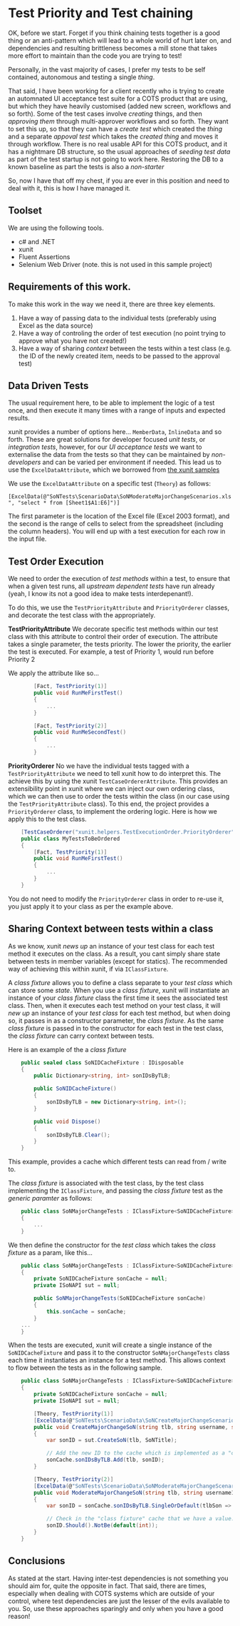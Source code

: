 Test Priority and Test chaining
===============================

OK, before we start.  Forget if you think chaining tests together is a good thing or an anti-pattern which will lead to a whole world of hurt later on, and dependencies and resulting brittleness becomes a mill stone that takes more effort to maintain than the code you are trying to test!

Personally, in the vast majority of cases, I prefer my tests to be self contained, autonomous and testing a single *thing*.

That said, I have been working for a client recently who is trying to create an automnated UI acceptance test suite for a COTS product that are using, but which they have heavily customised (added new screen, workflows and so forth).  Some of the test cases involve *creating* things, and then *approving them* through multi-approver workflows and so forth.  They want to set this up, so that they can have a *create test* which created the *thing* and a separate *appoval test* which takes the *created thing* and moves it through workflow.  There is no real usable API for this COTS product, and it has a nightmare DB structure, so the usual approaches of *seeding test data* as part of the test startup is not going to work here.  Restoring the DB to a known baseline as part the tests is also a *non-starter*

So, now I have that off my chest, if you are ever in this position and need to deal with it, this is how I have managed it.

Toolset
-------
We are using the following tools.

* c# and .NET
* xunit
* Fluent Assertions
* Selenium Web Driver (note. this is not used in this sample project)

Requirements of this work.
--------------------------
To make this work in the way we need it, there are three key elements.

1. Have a way of passing data to the individual tests (preferably using Excel as the data source)
2. Have a way of controling the order of test execution (no point trying to approve what you have not created!)
3. Have a way of sharing *context* between the tests within a test class (e.g. the ID of the newly created item, needs to be passed to the approval test)

Data Driven Tests
-----------------

The usual requirement here, to be able to implement the logic of a test once, and then execute it many times with a range of inputs and expected results.

xunit provides a number of options here... `MemberData`, `InlineData` and so forth.  These are great solutions for developer focused *unit tests*, or *integration tests*, however, for our *UI acceptance tests* we want to externalise the data from the tests so that they can be maintained by *non-developers* and can be varied per environment if needed.  This lead us to use the `ExcelDataAttribute`, which we borrowed from [the xunit samples](https://github.com/xunit/samples.xunit/blob/master/ExcelDataExample/ExcelDataAttribute.cs "xunit samples on GutHub")

We use the `ExcelDataAttribute` on a specific test (`Theory`) as follows:

`[ExcelData(@"SoNTests\ScenarioData\SoNModerateMajorChangeScenarios.xls", "select * from [Sheet1$A1:E6]")]`

The first parameter is the location of the Excel file (Excel 2003 format), and the second is the range of cells to select from the spreadsheet (including the column headers).  You will end up with a test execution for each row in the input file.

Test Order Execution
--------------------

We need to order the execution of *test methods* within a test, to ensure that when a given test runs, all *upstream dependent tests* have run already (yeah, I know its not a good idea to make tests interdepenant!).

To do this, we use the `TestPriorityAttribute` and `PriorityOrderer` classes, and decorate the test class with the appropriately.

**TestPriorityAttribute** 
We decorate specific test methods within our test class with this attribute to control their order of execution.  The attribute takes a single parameter, the tests priority.  The lower the priority, the earlier the test is executed.  For example, a test of Priority 1, would run before Priority 2

We apply the attribute like so...

```csharp
        [Fact, TestPriority(1)]
        public void RunMeFirstTest()
        {
            ...
        }

        [Fact, TestPriority(2)]
        public void RunMeSecondTest()
        {
            ...
        }
```

**PriorityOrderer** 
No we have the individual tests tagged with a `TestPriorityAttribute` we need to tell xunit how to do interpret this.  The achieve this by using the xunit `TestCaseOrdererAttribute`.  This provides an extensibility point in xunit where we can inject our own ordering class, which we can then use to order the tests within the class (in our case using the `TestPriorityAttribute` class).  To this end, the project provides a `PriorityOrderer` class, to implement the ordering logic.  Here is how we apply this to the test class.

```csharp
    [TestCaseOrderer("xunit.helpers.TestExecutionOrder.PriorityOrderer", "xunit.helpers")]
    public class MyTestsToBeOrdered
    {
        [Fact, TestPriority(1)]
        public void RunMeFirstTest()
        {
            ...
        }
    }

```
You do not need to modify the `PriorityOrderer` class in order to re-use it, you just apply it to your class as per the example above.

Sharing Context between tests within a class
--------------------------------------------

As we know, xunit *news up* an instance of your test class for each test method it executes on the class.  As a result, you cant simply share state between tests in member variables (except for statics).  The recommended way of achieving this within xunit, if via `IClassFixture`.  

A *class fixture* allows you to define a class separate to your *test class* which can store some *state*.  When you use a *class fixture*, xunit will instantiate an instance of your *class fixture* class the first time it sees the associated test class.  Then, when it executes each test method on your test class, it will *new up* an instance of your *test class* for each test method, but when doing so, it passes in as a constructor parameter, the *class fixture*.  As the same *class fixture* is passed in to the constructor for each test in the test class, the *class fixture* can carry context between tests.

Here is an example of the a *class fixture*

```csharp
    public sealed class SoNIDCacheFixture : IDisposable
    {
        public Dictionary<string, int> sonIDsByTLB;

        public SoNIDCacheFixture()
        {
            sonIDsByTLB = new Dictionary<string, int>();
        }

        public void Dispose()
        {
            sonIDsByTLB.Clear();
        }
    }
```

This example, provides a cache which different tests can read from / write to.

The *class fixture* is associated with the test class, by the test class implementing the `IClassFixture`, and passing the *class fixture* test as the *generic paramter* as follows:

```csharp
    public class SoNMajorChangeTests : IClassFixture<SoNIDCacheFixture>
    {
        ...
    }
```

We then define the constructor for the *test class* which takes the *class fixture* as a param, like this...

```csharp
    public class SoNMajorChangeTests : IClassFixture<SoNIDCacheFixture>
    {
        private SoNIDCacheFixture sonCache = null;
        private ISoNAPI sut = null;

        public SoNMajorChangeTests(SoNIDCacheFixture sonCache)
        {
            this.sonCache = sonCache;
        }
    ...
    }
```

When the tests are executed, xunit will create a single instance of the `SoNIDCacheFixture` and pass it to the constructor `SoNMajorChangeTests` class each time it instantiates an instance for a test method.  This allows context to flow between the tests as in the following sample.

```csharp
    public class SoNMajorChangeTests : IClassFixture<SoNIDCacheFixture>
    {
        private SoNIDCacheFixture sonCache = null;
        private ISoNAPI sut = null;

        [Theory, TestPriority(1)]
        [ExcelData(@"SoNTests\ScenarioData\SoNCreateMajorChangeScenarios.xls", "select * from [Sheet1$A1:D6]")]
        public void CreateMajorChangeSoN(string tlb, string username, string password, string SoNTitle)
        {
            var sonID = sut.CreateSoN(tlb, SoNTitle);

            // Add the new ID to the cache which is implemented as a "class fixture"
            sonCache.sonIDsByTLB.Add(tlb, sonID);
        }

        [Theory, TestPriority(2)]
        [ExcelData(@"SoNTests\ScenarioData\SoNModerateMajorChangeScenarios.xls", "select * from [Sheet1$A1:E6]")]
        public void ModerateMajorChangeSoN(string tlb, string username1, string password1, string username2, string password2)
        {
            var sonID = sonCache.sonIDsByTLB.SingleOrDefault(tlbSon => tlbSon.Key == tlb);

            // Check in the "class fixture" cache that we have a value...   We should have, as a value was added to the cache by the first test, which has a higher priority.
            sonID.Should().NotBe(default(int));
        }
    }
```

Conclusions
-----------
As stated at the start.  Having inter-test dependencies is not something you should aim for, quite the opposite in fact.  That said, there are times, especially when dealing with COTS systems which are outside of your control, where test dependencies are just the lesser of the evils available to you.  So, use these approaches sparingly and only when you have a good reason!

